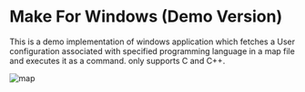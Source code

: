 # Make For Windows (Demo Version)
This is a demo implementation of windows application which fetches a User configuration associated with specified programming language in a map file and executes it as a command.
only supports C and C++.

![map](https://github.com/mfc0d1ng/make/assets/131618380/ae861303-cbb6-46b8-85ed-d4f08ef1ccd3)

